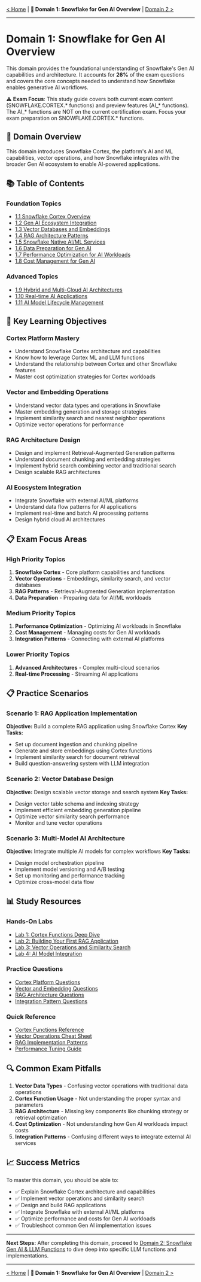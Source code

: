 [< Home](../README.md) | **📘 Domain 1: Snowflake for Gen AI Overview** | [Domain 2 >](../2_Snowflake_Gen_AI_and_LLM_Functions/README.md)
***

# Domain 1: Snowflake for Gen AI Overview

This domain provides the foundational understanding of Snowflake's Gen AI capabilities and architecture. It accounts for **26%** of the exam questions and covers the core concepts needed to understand how Snowflake enables generative AI workflows.

⚠️ **Exam Focus**: This study guide covers both current exam content (SNOWFLAKE.CORTEX.* functions) and preview features (AI_* functions). The AI_* functions are NOT on the current certification exam. Focus your exam preparation on SNOWFLAKE.CORTEX.* functions.

## 🎯 Domain Overview

This domain introduces Snowflake Cortex, the platform's AI and ML capabilities, vector operations, and how Snowflake integrates with the broader Gen AI ecosystem to enable AI-powered applications.

## 📚 Table of Contents

### **Foundation Topics**
- [1.1 Snowflake Cortex Overview](./1.1_Snowflake_Cortex_Overview.md)
- [1.2 Gen AI Ecosystem Integration](./1.2_Gen_AI_Ecosystem_Integration.md)
- [1.3 Vector Databases and Embeddings](./1.3_Vector_Databases_Embeddings.md)
- [1.4 RAG Architecture Patterns](./1.4_RAG_Architecture_Patterns.md)
- [1.5 Snowflake Native AI/ML Services](./1.5_Snowflake_Native_AI_ML_Services.md)
- [1.6 Data Preparation for Gen AI](./1.6_Data_Preparation_Gen_AI.md)
- [1.7 Performance Optimization for AI Workloads](./1.7_Performance_Optimization_AI_Workloads.md)
- [1.8 Cost Management for Gen AI](./1.8_Cost_Management_Gen_AI.md)

### **Advanced Topics**
- [1.9 Hybrid and Multi-Cloud AI Architectures](./1.9_Hybrid_Multi_Cloud_AI.md)
- [1.10 Real-time AI Applications](./1.10_Real_Time_AI_Applications.md)
- [1.11 AI Model Lifecycle Management](./1.11_AI_Model_Lifecycle_Management.md)

## 🚀 Key Learning Objectives

### **Cortex Platform Mastery**
- Understand Snowflake Cortex architecture and capabilities
- Know how to leverage Cortex ML and LLM functions
- Understand the relationship between Cortex and other Snowflake features
- Master cost optimization strategies for Cortex workloads

### **Vector and Embedding Operations**
- Understand vector data types and operations in Snowflake
- Master embedding generation and storage strategies
- Implement similarity search and nearest neighbor operations
- Optimize vector operations for performance

### **RAG Architecture Design**
- Design and implement Retrieval-Augmented Generation patterns
- Understand document chunking and embedding strategies
- Implement hybrid search combining vector and traditional search
- Design scalable RAG architectures

### **AI Ecosystem Integration**
- Integrate Snowflake with external AI/ML platforms
- Understand data flow patterns for AI applications
- Implement real-time and batch AI processing patterns
- Design hybrid cloud AI architectures

## 📋 Exam Focus Areas

### **High Priority Topics**
1. **Snowflake Cortex** - Core platform capabilities and functions
2. **Vector Operations** - Embeddings, similarity search, and vector databases
3. **RAG Patterns** - Retrieval-Augmented Generation implementation
4. **Data Preparation** - Preparing data for AI/ML workloads

### **Medium Priority Topics**
1. **Performance Optimization** - Optimizing AI workloads in Snowflake
2. **Cost Management** - Managing costs for Gen AI workloads
3. **Integration Patterns** - Connecting with external AI platforms

### **Lower Priority Topics**
1. **Advanced Architectures** - Complex multi-cloud scenarios
2. **Real-time Processing** - Streaming AI applications

## 📋 Practice Scenarios

### **Scenario 1: RAG Application Implementation**
**Objective:** Build a complete RAG application using Snowflake Cortex
**Key Tasks:**
- Set up document ingestion and chunking pipeline
- Generate and store embeddings using Cortex functions
- Implement similarity search for document retrieval
- Build question-answering system with LLM integration

### **Scenario 2: Vector Database Design**
**Objective:** Design scalable vector storage and search system
**Key Tasks:**
- Design vector table schema and indexing strategy
- Implement efficient embedding generation pipeline
- Optimize vector similarity search performance
- Monitor and tune vector operations

### **Scenario 3: Multi-Model AI Architecture**
**Objective:** Integrate multiple AI models for complex workflows
**Key Tasks:**
- Design model orchestration pipeline
- Implement model versioning and A/B testing
- Set up monitoring and performance tracking
- Optimize cross-model data flow

## 📊 Study Resources

### **Hands-On Labs**
- [Lab 1: Cortex Functions Deep Dive](./labs/lab01_cortex_functions.md)
- [Lab 2: Building Your First RAG Application](./labs/lab02_rag_application.md)
- [Lab 3: Vector Operations and Similarity Search](./labs/lab03_vector_operations.md)
- [Lab 4: AI Model Integration](./labs/lab04_model_integration.md)

### **Practice Questions**
- [Cortex Platform Questions](./practice/cortex_questions.md)
- [Vector and Embedding Questions](./practice/vector_questions.md)
- [RAG Architecture Questions](./practice/rag_questions.md)
- [Integration Pattern Questions](./practice/integration_questions.md)

### **Quick Reference**
- [Cortex Functions Reference](./quick_reference/cortex_functions.md)
- [Vector Operations Cheat Sheet](./quick_reference/vector_operations.md)
- [RAG Implementation Patterns](./quick_reference/rag_patterns.md)
- [Performance Tuning Guide](./quick_reference/performance_tuning.md)

## 🔍 Common Exam Pitfalls

1. **Vector Data Types** - Confusing vector operations with traditional data operations
2. **Cortex Function Usage** - Not understanding the proper syntax and parameters
3. **RAG Architecture** - Missing key components like chunking strategy or retrieval optimization
4. **Cost Optimization** - Not understanding how Gen AI workloads impact costs
5. **Integration Patterns** - Confusing different ways to integrate external AI services

## 📈 Success Metrics

To master this domain, you should be able to:
- ✅ Explain Snowflake Cortex architecture and capabilities
- ✅ Implement vector operations and similarity search
- ✅ Design and build RAG applications
- ✅ Integrate Snowflake with external AI/ML platforms
- ✅ Optimize performance and costs for Gen AI workloads
- ✅ Troubleshoot common Gen AI implementation issues

---

**Next Steps:** After completing this domain, proceed to [Domain 2: Snowflake Gen AI & LLM Functions](../2_Snowflake_Gen_AI_and_LLM_Functions/README.md) to dive deep into specific LLM functions and implementations.

***
[< Home](../README.md) | **📘 Domain 1: Snowflake for Gen AI Overview** | [Domain 2 >](../2_Snowflake_Gen_AI_and_LLM_Functions/README.md) 